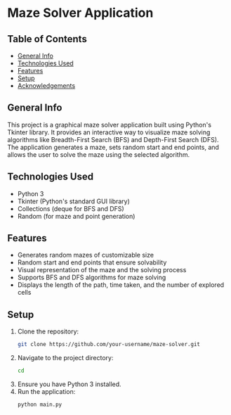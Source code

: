 # Maze Solver Application

## Table of Contents
- [General Info](#general-info)
- [Technologies Used](#technologies-used)
- [Features](#features)
- [Setup](#setup)
- [Acknowledgements](#acknowledgements)

## General Info
This project is a graphical maze solver application built using Python's Tkinter library. It provides an interactive way to visualize maze solving algorithms like Breadth-First Search (BFS) and Depth-First Search (DFS). The application generates a maze, sets random start and end points, and allows the user to solve the maze using the selected algorithm.

## Technologies Used
- Python 3
- Tkinter (Python's standard GUI library)
- Collections (deque for BFS and DFS)
- Random (for maze and point generation)

## Features
- Generates random mazes of customizable size
- Random start and end points that ensure solvability
- Visual representation of the maze and the solving process
- Supports BFS and DFS algorithms for maze solving
- Displays the length of the path, time taken, and the number of explored cells

## Setup
1. Clone the repository:
    ```bash
   git clone https://github.com/your-username/maze-solver.git
2. Navigate to the project directory:
    ```bash
    cd 
3. Ensure you have Python 3 installed.
4. Run the application:
    ```bash
    python main.py
